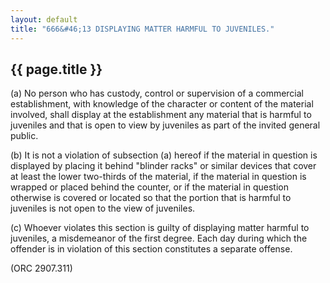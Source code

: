 ```yaml
---
layout: default 
title: "666&#46;13 DISPLAYING MATTER HARMFUL TO JUVENILES."
---
```


{{ page.title }}
----------------

​(a) No person who has custody, control or supervision of a commercial
establishment, with knowledge of the character or content of the
material involved, shall display at the establishment any material that
is harmful to juveniles and that is open to view by juveniles as part of
the invited general public.

​(b) It is not a violation of subsection (a) hereof if the material in
question is displayed by placing it behind "blinder racks" or similar
devices that cover at least the lower two-thirds of the material, if the
material in question is wrapped or placed behind the counter, or if the
material in question otherwise is covered or located so that the portion
that is harmful to juveniles is not open to the view of juveniles.

​(c) Whoever violates this section is guilty of displaying matter
harmful to juveniles, a misdemeanor of the first degree. Each day during
which the offender is in violation of this section constitutes a
separate offense.

(ORC 2907.311)
